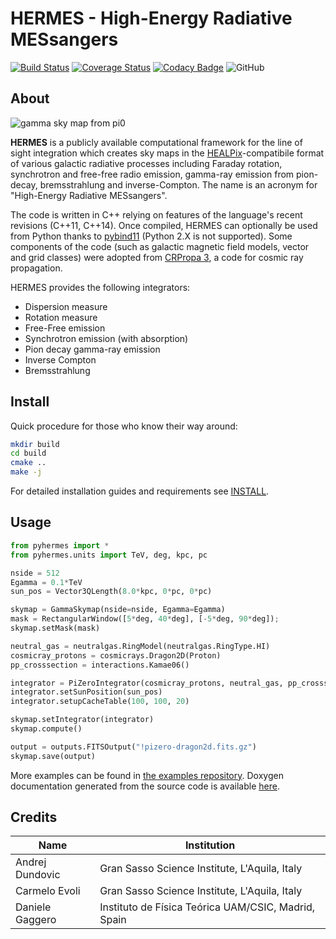 # HERMES - High-Energy Radiative MESsangers

[![Build Status](https://travis-ci.org/cosmicrays/hermes.svg?branch=master)](https://travis-ci.org/cosmicrays/hermes)
[![Coverage Status](https://coveralls.io/repos/github/cosmicrays/hermes/badge.svg?branch=master)](https://coveralls.io/github/cosmicrays/hermes?branch=master)
[![Codacy Badge](https://api.codacy.com/project/badge/Grade/36b17ce072d6430aad28e457a5fa76d3)](https://app.codacy.com/gh/cosmicrays/hermes?utm_source=github.com&utm_medium=referral&utm_content=cosmicrays/hermes&utm_campaign=Badge_Grade_Dashboard)
![GitHub](https://img.shields.io/github/license/cosmicrays/hermes)

## About

![gamma sky map from pi0](https://github.com/cosmicrays/hermes/raw/master/doc/hermes-pizero-example.png)

**HERMES** is a publicly available computational framework for the line of sight integration which creates sky maps in the [HEALPix](https://healpix.jpl.nasa.gov/)-compatibile format of various galactic radiative processes including Faraday rotation, synchrotron and free-free radio emission, gamma-ray emission from pion-decay, bremsstrahlung and inverse-Compton. The name is an acronym for "High-Energy Radiative MESsangers".

The code is written in C++ relying on features of the language's recent revisions (C++11, C++14). Once compiled, HERMES can optionally be used from Python thanks to [pybind11](https://github.com/pybind/pybind11) (Python 2.X is not supported). Some components of the code (such as galactic magnetic field models, vector and grid classes) were adopted from [CRPropa 3](https://crpropa.desy.de/), a code for cosmic ray propagation.

HERMES provides the following integrators:

- Dispersion measure
- Rotation measure
- Free-Free emission
- Synchrotron emission (with absorption)
- Pion decay gamma-ray emission
- Inverse Compton
- Bremsstrahlung

## Install

Quick procedure for those who know their way around:
```sh
mkdir build
cd build
cmake ..
make -j
```

For detailed installation guides and requirements see [INSTALL](INSTALL.md).

## Usage

```python
from pyhermes import *
from pyhermes.units import TeV, deg, kpc, pc

nside = 512
Egamma = 0.1*TeV
sun_pos = Vector3QLength(8.0*kpc, 0*pc, 0*pc)

skymap = GammaSkymap(nside=nside, Egamma=Egamma)
mask = RectangularWindow([5*deg, 40*deg], [-5*deg, 90*deg]);
skymap.setMask(mask)

neutral_gas = neutralgas.RingModel(neutralgas.RingType.HI)
cosmicray_protons = cosmicrays.Dragon2D(Proton)
pp_crosssection = interactions.Kamae06()

integrator = PiZeroIntegrator(cosmicray_protons, neutral_gas, pp_crosssection)
integrator.setSunPosition(sun_pos)
integrator.setupCacheTable(100, 100, 20)

skymap.setIntegrator(integrator)
skymap.compute()

output = outputs.FITSOutput("!pizero-dragon2d.fits.gz")
skymap.save(output)
```

More examples can be found in [the examples repository](https://github.com/cosmicrays/hermes-examples). Doxygen documentation generated from the source code is available [here](https://heat.gssi.it/hermes/doc/).

## Credits

| Name           | Institution                                         |
|----------------|-----------------------------------------------------|
|Andrej Dundovic | Gran Sasso Science Institute, L'Aquila, Italy       |
|Carmelo Evoli   | Gran Sasso Science Institute, L'Aquila, Italy       |
|Daniele Gaggero | Instituto de Física Teórica UAM/CSIC, Madrid, Spain |
